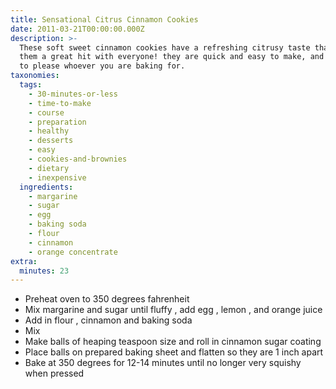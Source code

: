 ```yaml
---
title: Sensational Citrus Cinnamon Cookies
date: 2011-03-21T00:00:00.000Z
description: >-
  These soft sweet cinnamon cookies have a refreshing citrusy taste that makes
  them a great hit with everyone! they are quick and easy to make, and are sure
  to please whoever you are baking for.
taxonomies:
  tags:
    - 30-minutes-or-less
    - time-to-make
    - course
    - preparation
    - healthy
    - desserts
    - easy
    - cookies-and-brownies
    - dietary
    - inexpensive
  ingredients:
    - margarine
    - sugar
    - egg
    - baking soda
    - flour
    - cinnamon
    - orange concentrate
extra:
  minutes: 23
---
```

 - Preheat oven to 350 degrees fahrenheit
 - Mix margarine and sugar until fluffy , add egg , lemon , and orange juice
 - Add in flour , cinnamon and baking soda
 - Mix
 - Make balls of heaping teaspoon size and roll in cinnamon sugar coating
 - Place balls on prepared baking sheet and flatten so they are 1 inch apart
 - Bake at 350 degrees for 12-14 minutes until no longer very squishy when pressed
